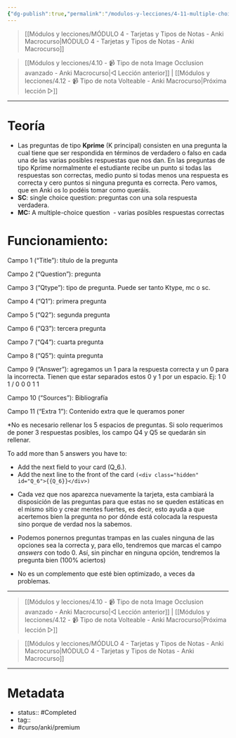 ```yaml
---
{"dg-publish":true,"permalink":"/modulos-y-lecciones/4-11-multiple-choice-anki-macrocurso/","noteIcon":"","updated":"2024-05-21T22:13:56.068+02:00"}
---
```



> [[Módulos y lecciones/MÓDULO 4 - Tarjetas y Tipos de Notas - Anki Macrocurso\|MÓDULO 4 - Tarjetas y Tipos de Notas - Anki Macrocurso]]

> [[Módulos y lecciones/4.10 - 📹 Tipo de nota Image Occlusion avanzado - Anki Macrocurso\|◁ Lección anterior]] | [[Módulos y lecciones/4.12 - 📹 Tipo de nota Volteable - Anki Macrocurso\|Próxima lección ▷]]

---

# Teoría

- Las preguntas de tipo **Kprime** (K principal) consisten en una pregunta la cual tiene que ser respondida en términos de verdadero o falso en cada una de las varias posibles respuestas que nos dan. En las preguntas de tipo Kprime normalmente el estudiante recibe un punto si todas las respuestas son correctas, medio punto si todas menos una respuesta es correcta y cero puntos si ninguna pregunta es correcta. Pero vamos, que en Anki os lo podéis tomar como queráis.
- **SC**: single choice question: preguntas con una sola respuesta verdadera.
- **MC:** A multiple-choice question  - varias posibles respuestas correctas

# Funcionamiento:

Campo 1 (“Title”): título de la pregunta

Campo 2 (“Question”): pregunta

Campo 3 (“Qtype”): tipo de pregunta. Puede ser tanto Ktype, mc o sc.

Campo 4 (“Q1”): primera pregunta

Campo 5 (“Q2”): segunda pregunta

Campo 6 (“Q3”): tercera pregunta

Campo 7 (“Q4”): cuarta pregunta

Campo 8 (“Q5”): quinta pregunta

Campo 9 (“Answer”): agregamos un 1 para la respuesta correcta y un 0 para la incorrecta. Tienen que estar separados estos 0 y 1 por un espacio. Ej: 1 0 1 / 0 0 0 1 1

Campo 10 (“Sources”): Bibliografía

Campo 11 (“Extra 1”): Contenido extra que le queramos poner

*No es necesario rellenar los 5 espacios de preguntas. Si solo requerimos de poner 3 respuestas posibles, los campo Q4 y Q5 se quedarán sin rellenar.

To add more than 5 answers you have to:

-   Add the next field to your card (Q_6.).
-   Add the next line to the front of the card ``(<div class="hidden" id="Q_6">{{Q_6}}</div>)``

* Cada vez que nos aparezca nuevamente la tarjeta, esta cambiará la disposición de las preguntas para que estas no se queden estáticas en el mismo sitio y crear mentes fuertes, es decir, esto ayuda a que acertemos bien la pregunta no por dónde está colocada la respuesta sino porque de verdad nos la sabemos.

* Podemos ponernos preguntas trampas en las cuales ninguna de las opciones sea la correcta y, para ello, tendremos que marcas el campo _answers_ con todo 0. Así, sin pinchar en ninguna opción, tendremos la pregunta bien (100% aciertos)

* No es un complemento que esté bien optimizado, a veces da problemas.

---

> [[Módulos y lecciones/4.10 - 📹 Tipo de nota Image Occlusion avanzado - Anki Macrocurso\|◁ Lección anterior]] | [[Módulos y lecciones/4.12 - 📹 Tipo de nota Volteable - Anki Macrocurso\|Próxima lección ▷]]

> [[Módulos y lecciones/MÓDULO 4 - Tarjetas y Tipos de Notas - Anki Macrocurso\|MÓDULO 4 - Tarjetas y Tipos de Notas - Anki Macrocurso]]

---

# Metadata
- status:: #Completed 
- tag:: 
- #curso/anki/premium  